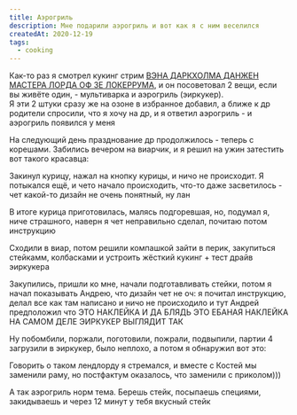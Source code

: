 ```yaml
---
title: Аэрогриль
description: Мне подарили аэрогриль и вот как я с ним веселился
createdAt: 2020-12-19
tags:
  - cooking
---
```


Как-то раз я смотрел кукинг стрим [ВЭНА ДАРКХОЛМА ДАНЖЕН МАСТЕРА ЛОРДА ОФ ЗЕ ЛОКЕРРУМА](https://www.twitch.tv/vansamaofficial), и он посоветовал 2 вещи,
если вы живёте один, - мультиварка и аэрогриль (эиркукер).<br>
Я эти 2 штуки сразу же на озоне в избранное добавил, а ближе к др родители спросили, что я хочу на др, и я ответил аэрогриль - и аэрогриль появился у меня



На следующий день празднование др продолжилось - теперь с корешами. Забились вечером на виарчик, и я решил на
ужин
затестить вот такого красавца:

<img-swiper>
  <img-block src="/images/cool-story/air-cooker/air-cooker-1.jpg" alt="Аэрогриль собственной персоной (с приколом)" ></img-block>
</img-swiper>


Закинул курицу, нажал на кнопку курицы, и ничо не происходит. Я потыкался ещё, и чето начало происходить, что-то
даже
засветилось - чет какой-то дизайн не очень понятный, ну лан


В итоге курица приготовилась, малясь подгоревшая, но, подумал я, ниче страшного, наверн я чет неправильно
сделал,
почитаю потом инструкцию


Сходили в виар, потом решили компашкой зайти в перик, закупиться стейкамм, колбасками и устроить жёсткий кукинг
+
тест
драйв эиркукера


Закупились, пришли ко мне, начали подготавливать стейки, потом я начал показывать Андрею, что дизайн чет не оч:
я
почитал инструкцию, делал все как там написано и ничо не происходило и тут Андрей предположил что ЭТО НАКЛЕЙКА И
ДА
БЛЯДЬ ЭТО ЕБАНАЯ НАКЛЕЙКА НА САМОМ ДЕЛЕ ЭИРКУКЕР ВЫГЛЯДИТ ТАК

<img-swiper>
  <img-block src="/images/cool-story/air-cooker/air-cooker-2.jpg" alt="Аэрогриль без прикола" ></img-block>
</img-swiper>



Ну побомбили, поржали, поготовили, пожрали, подвыпили, партии 4 загрузили в эиркукер, было неплохо, а потом я
обнаружил
вот это:

<img-swiper>
  <img-block src="/images/cool-story/air-cooker/socket-melt.jpg" alt="Сзади эиркукера выходил пар и он расплавил нахуй розетки))))" ></img-block>
</img-swiper>

Говорить о таком лендлорду я стремался, и вместе с Костей мы заменили раму, но постфактум оказалось, что
заменили с
приколом)))

<img-swiper>
  <img-block src="/images/cool-story/air-cooker/socket-replace.jpg" alt="Разобранная розетка" ></img-block>
  <img-block src="/images/cool-story/air-cooker/socket-upside-down.jpg" alt="Собранная розетка с приколом" ></img-block>
</img-swiper>

А так аэрогриль норм тема. Берешь стейк, посыпаешь специями, закидываешь и через 12 минут у тебя вкусный стейк

<img-swiper>
  <img-block src="/images/cool-story/air-cooker/steak-before.jpg" alt="Закинул стейк и оп" ></img-block>
  <img-block src="/images/cool-story/air-cooker/steak-after.jpg" alt="Стейк готов" ></img-block>
</img-swiper>
